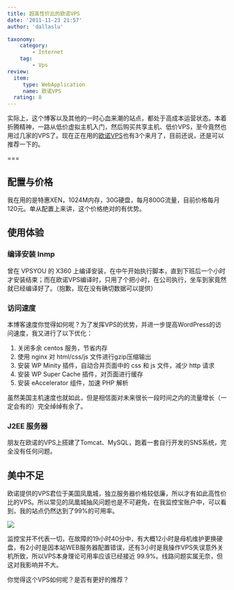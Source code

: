```yaml
---
title: 超高性价比的欧诺VPS
date: '2011-11-23 21:57'
author: 'dallaslu'

taxonomy:
    category:
        - Internet
    tag:
        - Vps
review:
  item:
     type: WebApplication
     name: 欧诺VPS
  rating: 8
---
```

实际上，这个博客以及其他的一时心血来潮的站点，都处于高成本运营状态。本着折腾精神，一路从低价虚拟主机入门，然后购买共享主机、低价VPS，至今竟然也用过几家的VPS了。现在正在用的[欧诺VPS](http://www.onovps.com/)也有3个来月了，目前还说，还是可以推荐一下的。

===

## 配置与价格

我在用的是特惠XEN，1024M内存，30G硬盘，每月800G流量，目前价格每月120元。单从配置上来讲，这个价格绝对的有优势。

## 使用体验

### 编译安装 lnmp

曾在 VPSYOU 的 X360 上编译安装，在中午开始执行脚本，直到下班后一个小时才安装结束；而在欧诺VPS编译时，只用了个把小时，在公司执行，坐车到家竟然就已经编译好了。（抱歉，现在没有确切数据可以提供）

### 访问速度

本博客速度你觉得如何呢？为了发挥VPS的优势，并进一步提高WordPress的访问速度，我又进行了以下优化：

1.   关闭多余 centos 服务，节省内存
2.   使用 nginx 对 html/css/js 文件进行gzip压缩输出
3.   安装 WP Minity 插件，自动合并页面中的 css 和 js 文件，减少 http 请求
4.   安装 WP Super Cache 插件，对页面进行缓存
5.   安装 eAccelerator 组件，加速 PHP 解析

虽然美国主机速度也就如此，但是相信面对未来很长一段时间之内的流量增长（一定会有的）完全绰绰有余了。

### J2EE 服务器

朋友在欧诺的VPS上搭建了Tomcat、MySQL，跑着一套自行开发的SNS系统，完全没有任何问题。

## 美中不足

欧诺提供的VPS君位于美国凤凰城，独立服务器价格较低廉，所以才有如此高性价比的VPS。所以常见的凤凰城抽风问题也是不可避免，在我监控宝账户中，可以看到，我的站点仍然达到了99%的可用率。

![](https://dallas.lu/files/2011/11/goose.jpg)

监控宝并不代表一切，在故障的19小时40分中，有大概12小时是母机维护更换硬盘，有2小时是因本站WEB服务器配置错误，还有3小时是我操作VPS失误意外关机所致，所以VPS本身理论可用率应该已经接近 99.9%。线路问题实属无奈，但这对我影响并不大。

你觉得这个VPS如何呢？是否有更好的推荐？
